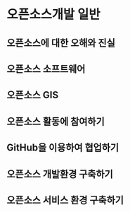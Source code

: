 # 오픈소스개발 일반

## 오픈소스에 대한 오해와 진실

## 오픈소스 소프트웨어

## 오픈소스 GIS
 
## 오픈소스 활동에 참여하기

## GitHub을 이용하여 협업하기

## 오픈소스 개발환경 구축하기

## 오픈소스 서비스 환경 구축하기